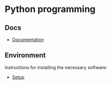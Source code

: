 # Python programming

## Docs

* [Documentation](https://infotraining.bitbucket.io/python-basic-en/)

## Environment

Instructions for installing the necessary software:

* [Setup](https://infotraining.bitbucket.io/python-basic/setup.html)

